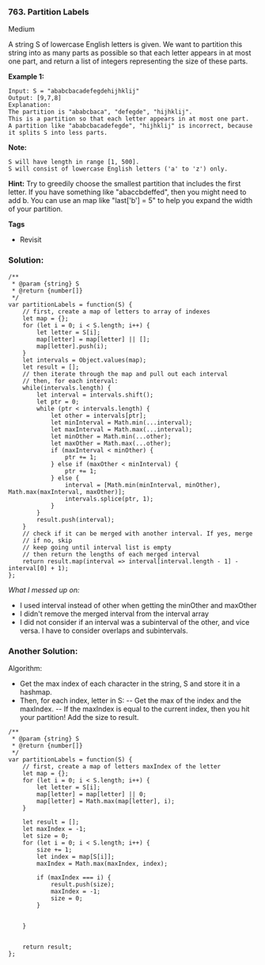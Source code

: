 ### 763. Partition Labels
Medium

A string S of lowercase English letters is given. We want to partition this string into as many parts as possible so that each letter appears in at most one part, and return a list of integers representing the size of these parts.

**Example 1:**

```
Input: S = "ababcbacadefegdehijhklij"
Output: [9,7,8]
Explanation:
The partition is "ababcbaca", "defegde", "hijhklij".
This is a partition so that each letter appears in at most one part.
A partition like "ababcbacadefegde", "hijhklij" is incorrect, because it splits S into less parts.
```

**Note:**
```
S will have length in range [1, 500].
S will consist of lowercase English letters ('a' to 'z') only.
```

**Hint:**
Try to greedily choose the smallest partition that includes the first letter. If you have something like "abaccbdeffed", then you might need to add b. You can use an map like "last['b'] = 5" to help you expand the width of your partition.

**Tags**
- Revisit

### Solution:

```
/**
 * @param {string} S
 * @return {number[]}
 */
var partitionLabels = function(S) {
    // first, create a map of letters to array of indexes
    let map = {};
    for (let i = 0; i < S.length; i++) {
        let letter = S[i];
        map[letter] = map[letter] || [];
        map[letter].push(i);
    }
    let intervals = Object.values(map);
    let result = [];
    // then iterate through the map and pull out each interval
    // then, for each interval:
    while(intervals.length) {
        let interval = intervals.shift();
        let ptr = 0;
        while (ptr < intervals.length) {
            let other = intervals[ptr];
            let minInterval = Math.min(...interval);
            let maxInterval = Math.max(...interval);
            let minOther = Math.min(...other);
            let maxOther = Math.max(...other);
            if (maxInterval < minOther) {
                ptr += 1;
            } else if (maxOther < minInterval) {
                ptr += 1;
            } else {
                interval = [Math.min(minInterval, minOther), Math.max(maxInterval, maxOther)];
                intervals.splice(ptr, 1);
            }
        }
        result.push(interval);
    }
    // check if it can be merged with another interval. If yes, merge
    // if no, skip
    // keep going until interval list is empty
    // then return the lengths of each merged interval
    return result.map(interval => interval[interval.length - 1] - interval[0] + 1);
};
```
*What I messed up on:*
- I used interval instead of other when getting the minOther and maxOther
- I didn't remove the merged interval from the interval array
- I did not consider if an interval was a subinterval of the other, and vice versa. I have to consider overlaps and subintervals.


### Another Solution:
Algorithm:
- Get the max index of each character in the string, S and store it in a hashmap.
- Then, for each index, letter in S:
-- Get the max of the index and the maxIndex.
-- If the maxIndex is equal to the current index, then you hit your partition! Add the size to result.
```
/**
 * @param {string} S
 * @return {number[]}
 */
var partitionLabels = function(S) {
    // first, create a map of letters maxIndex of the letter
    let map = {};
    for (let i = 0; i < S.length; i++) {
        let letter = S[i];
        map[letter] = map[letter] || 0;
        map[letter] = Math.max(map[letter], i);
    }
    
    let result = [];
    let maxIndex = -1;
    let size = 0;
    for (let i = 0; i < S.length; i++) {
        size += 1;
        let index = map[S[i]];
        maxIndex = Math.max(maxIndex, index);
        
        if (maxIndex === i) {
            result.push(size);
            maxIndex = -1;
            size = 0;
        }
        
        
    }
    
    
    return result;
};
```
